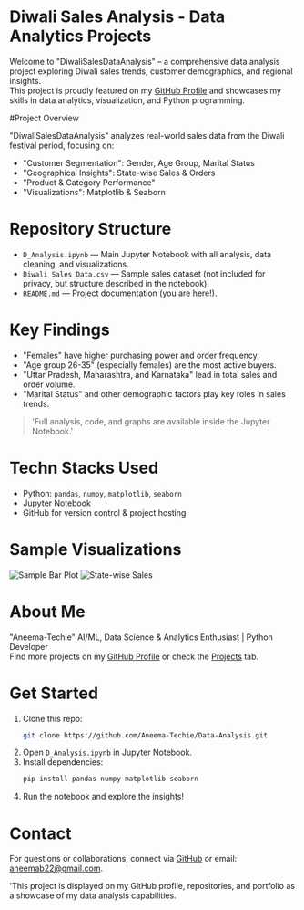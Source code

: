 # Diwali Sales Analysis - Data Analytics Projects

Welcome to "DiwaliSalesDataAnalysis" – a comprehensive data analysis project exploring Diwali sales trends, customer demographics, and regional insights.  
This project is proudly featured on my [GitHub Profile](https://github.com/Aneema-Techie) and showcases my skills in data analytics, visualization, and Python programming.

#Project Overview

"DiwaliSalesDataAnalysis" analyzes real-world sales data from the Diwali festival period, focusing on:

- "Customer Segmentation": Gender, Age Group, Marital Status
- "Geographical Insights": State-wise Sales & Orders
- "Product & Category Performance"
- "Visualizations": Matplotlib & Seaborn

# Repository Structure

- `D_Analysis.ipynb` — Main Jupyter Notebook with all analysis, data cleaning, and visualizations.
- `Diwali Sales Data.csv` — Sample sales dataset (not included for privacy, but structure described in the notebook).
- `README.md` — Project documentation (you are here!).

# Key Findings

- "Females" have higher purchasing power and order frequency.
- "Age group 26-35" (especially females) are the most active buyers.
- "Uttar Pradesh, Maharashtra, and Karnataka" lead in total sales and order volume.
- "Marital Status" and other demographic factors play key roles in sales trends.

> 'Full analysis, code, and graphs are available inside the Jupyter Notebook.'

# Techn Stacks Used

- Python: `pandas`, `numpy`, `matplotlib`, `seaborn`
- Jupyter Notebook
- GitHub for version control & project hosting

# Sample Visualizations

<!-- Add your own screenshots here! Example: -->
![Sample Bar Plot](images/sample_bar_plot.png)
![State-wise Sales](images/state_sales_pie.png)

# About Me

"Aneema-Techie"
AI/ML, Data Science & Analytics Enthusiast | Python Developer  
Find more projects on my [GitHub Profile](https://github.com/Aneema-Techie) 
or check the [Projects](https://github.com/Aneema-Techie?tab=projects) tab.

# Get Started

1. Clone this repo:  
   ```bash
   git clone https://github.com/Aneema-Techie/Data-Analysis.git
   ```
2. Open `D_Analysis.ipynb` in Jupyter Notebook.
3. Install dependencies:  
   ```bash
   pip install pandas numpy matplotlib seaborn
   ```
4. Run the notebook and explore the insights!

# Contact

For questions or collaborations, connect via [GitHub](https://github.com/Aneema-Techie) 
or email: aneemab22@gmail.com.

'This project is displayed on my GitHub profile, repositories, and portfolio as a showcase of my data analysis capabilities.
